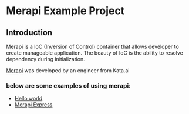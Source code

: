 # Merapi Example Project

## Introduction

Merapi is a IoC (Inversion of Control) container that allows developer to create manageable application. The beauty of IoC is the ability to resolve dependency during initialization.

 [Merapi](https://github.com/kata-ai/merapi) was developed by an engineer from Kata.ai
 
 ### below are some examples of using merapi:
 
- [Hello world](https://github.com/cyberid41/merapi-example/tree/master/hello-world)
- [Merapi Express](https://github.com/cyberid41/merapi-example/tree/master/merapi-express)

